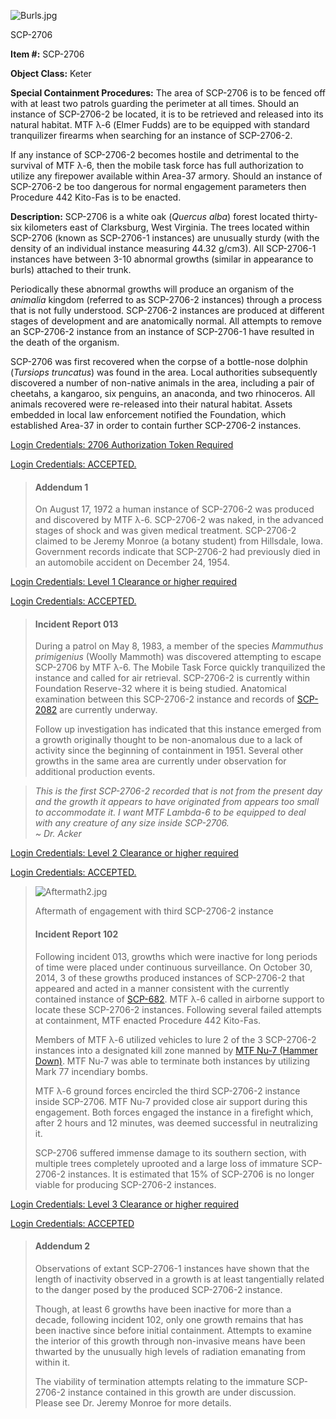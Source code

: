 ![Burls.jpg](http://scp-wiki.wdfiles.com/local--files/scp-2706/Burls.jpg)

SCP-2706

**Item #:** SCP-2706

**Object Class:** Keter

**Special Containment Procedures:** The area of SCP-2706 is to be fenced off with at least two patrols guarding the perimeter at all times. Should an instance of SCP-2706-2 be located, it is to be retrieved and released into its natural habitat. MTF λ-6 (Elmer Fudds) are to be equipped with standard tranquilizer firearms when searching for an instance of SCP-2706-2.

If any instance of SCP-2706-2 becomes hostile and detrimental to the survival of MTF λ-6, then the mobile task force has full authorization to utilize any firepower available within Area-37 armory. Should an instance of SCP-2706-2 be too dangerous for normal engagement parameters then Procedure 442 Kito-Fas is to be enacted.

**Description:** SCP-2706 is a white oak (_Quercus alba_) forest located thirty-six kilometers east of Clarksburg, West Virginia. The trees located within SCP-2706 (known as SCP-2706-1 instances) are unusually sturdy (with the density of an individual instance measuring 44.32 g/cm3). All SCP-2706-1 instances have between 3-10 abnormal growths (similar in appearance to burls) attached to their trunk.

Periodically these abnormal growths will produce an organism of the _animalia_ kingdom (referred to as SCP-2706-2 instances) through a process that is not fully understood. SCP-2706-2 instances are produced at different stages of development and are anatomically normal. All attempts to remove an SCP-2706-2 instance from an instance of SCP-2706-1 have resulted in the death of the organism.

SCP-2706 was first recovered when the corpse of a bottle-nose dolphin (_Tursiops truncatus_) was found in the area. Local authorities subsequently discovered a number of non-native animals in the area, including a pair of cheetahs, a kangaroo, six penguins, an anaconda, and two rhinoceros. All animals recovered were re-released into their natural habitat. Assets embedded in local law enforcement notified the Foundation, which established Area-37 in order to contain further SCP-2706-2 instances.

[Login Credentials: 2706 Authorization Token Required](javascript:;)

[Login Credentials: ACCEPTED.](javascript:;)

> #### **Addendum 1**
> 
> On August 17, 1972 a human instance of SCP-2706-2 was produced and discovered by MTF λ-6. SCP-2706-2 was naked, in the advanced stages of shock and was given medical treatment. SCP-2706-2 claimed to be Jeremy Monroe (a botany student) from Hillsdale, Iowa. Government records indicate that SCP-2706-2 had previously died in an automobile accident on December 24, 1954.

[Login Credentials: Level 1 Clearance or higher required](javascript:;)

[Login Credentials: ACCEPTED.](javascript:;)

> #### **Incident Report 013**
> 
> During a patrol on May 8, 1983, a member of the species _Mammuthus primigenius_ (Woolly Mammoth) was discovered attempting to escape SCP-2706 by MTF λ-6. The Mobile Task Force quickly tranquilized the instance and called for air retrieval. SCP-2706-2 is currently within Foundation Reserve-32 where it is being studied. Anatomical examination between this SCP-2706-2 instance and records of [SCP-2082](http://www.scp-wiki.net/scp-2082) are currently underway.
> 
> Follow up investigation has indicated that this instance emerged from a growth originally thought to be non-anomalous due to a lack of activity since the beginning of containment in 1951. Several other growths in the same area are currently under observation for additional production events.

> _This is the first SCP-2706-2 recorded that is not from the present day and the growth it appears to have originated from appears too small to accommodate it. I want MTF Lambda-6 to be equipped to deal with any creature of any size inside SCP-2706._  
> _~ Dr. Acker_

[Login Credentials: Level 2 Clearance or higher required](javascript:;)

[Login Credentials: ACCEPTED.](javascript:;)

> ![Aftermath2.jpg](http://scp-wiki.wdfiles.com/local--files/scp-2706/Aftermath2.jpg)
> 
> Aftermath of engagement with third SCP-2706-2 instance
> 
> #### **Incident Report 102**
> 
> Following incident 013, growths which were inactive for long periods of time were placed under continuous surveillance. On October 30, 2014, 3 of these growths produced instances of SCP-2706-2 that appeared and acted in a manner consistent with the currently contained instance of [SCP-682](/scp-682). MTF λ-6 called in airborne support to locate these SCP-2706-2 instances. Following several failed attempts at containment, MTF enacted Procedure 442 Kito-Fas.
> 
> Members of MTF λ-6 utilized vehicles to lure 2 of the 3 SCP-2706-2 instances into a designated kill zone manned by [MTF Nu-7 (Hammer Down)](/task-forces#nu-7). MTF Nu-7 was able to terminate both instances by utilizing Mark 77 incendiary bombs.
> 
> MTF λ-6 ground forces encircled the third SCP-2706-2 instance inside SCP-2706. MTF Nu-7 provided close air support during this engagement. Both forces engaged the instance in a firefight which, after 2 hours and 12 minutes, was deemed successful in neutralizing it.
> 
> SCP-2706 suffered immense damage to its southern section, with multiple trees completely uprooted and a large loss of immature SCP-2706-2 instances. It is estimated that 15% of SCP-2706 is no longer viable for producing SCP-2706-2 instances.

[Login Credentials: Level 3 Clearance or higher required](javascript:;)

[Login Credentials: ACCEPTED](javascript:;)

> #### **Addendum 2**
> 
> Observations of extant SCP-2706-1 instances have shown that the length of inactivity observed in a growth is at least tangentially related to the danger posed by the produced SCP-2706-2 instance.
> 
> Though, at least 6 growths have been inactive for more than a decade, following incident 102, only one growth remains that has been inactive since before initial containment. Attempts to examine the interior of this growth through non-invasive means have been thwarted by the unusually high levels of radiation emanating from within it.
> 
> The viability of termination attempts relating to the immature SCP-2706-2 instance contained in this growth are under discussion. Please see Dr. Jeremy Monroe for more details.